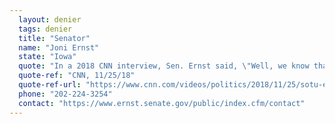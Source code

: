 ```yaml
---
  layout: denier
  tags: denier
  title: "Senator"
  name: "Joni Ernst"
  state: "Iowa"
  quote: "In a 2018 CNN interview, Sen. Ernst said, \"Well, we know that our climate is changing. Our climate always changes, and we see those ebbs and flows through time.\""
  quote-ref: "CNN, 11/25/18"
  quote-ref-url: "https://www.cnn.com/videos/politics/2018/11/25/sotu-ernst-climate.cnn"
  phone: "202-224-3254"
  contact: "https://www.ernst.senate.gov/public/index.cfm/contact"
---
```

